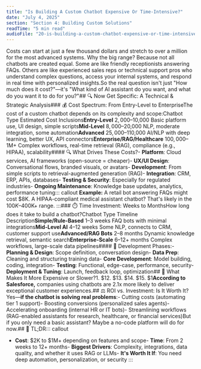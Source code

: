 ```yaml
---
title: "Is Building A Custom Chatbot Expensive Or Time-Intensive?"
date: "July 4, 2025"
section: "Section 4: Building Custom Solutions"
readTime: "5 min read"
audioFile: "20-is-building-a-custom-chatbot-expensive-or-time-intensive.wav"
---
```


Costs can start at just a few thousand dollars and stretch to over a million for the most advanced systems. Why the big range? Because not all chatbots are created equal. Some are like friendly receptionists answering FAQs. Others are like experienced sales reps or technical support pros who understand complex questions, access your internal systems, and respond in real time with personalized insights.So the real question isn't just "How much does it cost?"—it's "What kind of AI assistant do you want, and what do you want it to do for you?"## 🔍 Now Get Specific: A Technical & Strategic Analysis### 💰 Cost Spectrum: From Entry-Level to EnterpriseThe cost of a custom chatbot depends on its complexity and scope:Chatbot Type
Estimated Cost
Inclusions**Entry-Level**
$2,000–$10,000
Basic platform use, UI design, simple scripts**Mid-Level**
$8,000–$20,000
NLP, moderate integration, some automation**Advanced**
$25,000–$110,000
AI/NLP with deep learning, better UX, API connectors**Enterprise/RAG/Healthcare**
$100,000–$1M+
Complex workflows, real-time retrieval (RAG), compliance (e.g., HIPAA), scalability#### 🔍 What Drives These Costs?- **Platform**: Cloud services, AI frameworks (open-source = cheaper)- **UX/UI Design**: Conversational flows, branded visuals, or avatars- **Development**: From simple scripts to retrieval-augmented generation (RAG)- **Integration**: CRM, ERP, APIs, databases- **Testing & Security**: Especially for regulated industries- **Ongoing Maintenance**: Knowledge base updates, analytics, performance tuning::: callout
**Example:** A retail bot answering FAQs might cost $8K. A HIPAA-compliant medical assistant chatbot? That's likely in the $100K–$400K+ range.
:::### ⏱️ Time Investment: Weeks to MonthsHow long does it take to build a chatbot?Chatbot Type
Timeline
Description**Simple/Rule-Based**
1–3 weeks
FAQ bots with minimal integrations**Mid-Level AI**
4–12 weeks
Some NLP, connects to CRM, customer support use**Advanced/RAG Bots**
2–8 months
Dynamic knowledge retrieval, semantic search**Enterprise-Scale**
6–12+ months
Complex workflows, large-scale data pipelines#### 📌 Development Phases:- **Planning & Design**: Scope definition, conversation design- **Data Prep**: Cleaning and structuring training data- **Core Development**: Model building, coding, integration- **Testing**: Functional, edge-case, performance, security- **Deployment & Tuning**: Launch, feedback loop, optimization## 🧩 What Makes It More Expensive or Slower?1. $12. $13. $14. $15. $1**According to Salesforce,** companies using chatbots are 2.1x more likely to deliver exceptional customer experiences.## ⚖️ ROI vs. Investment: Is It Worth It?Yes—**if the chatbot is solving real problems**:- Cutting costs (automating tier 1 support)- Boosting conversions (personalized sales agents)- Accelerating onboarding (internal HR or IT bots)- Streamlining workflows (RAG-enabled assistants for research, healthcare, or financial services)But if you only need a basic assistant? Maybe a no-code platform will do for now.## 📌 TL;DR::: callout
- **Cost**: $2K to $1M+ depending on features and scope- **Time**: From 2 weeks to 12+ months- **Biggest Drivers**: Complexity, integrations, data quality, and whether it uses RAG or LLMs- **It's Worth It If**: You need deep automation, personalization, or security
:::
